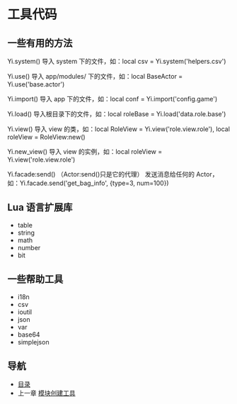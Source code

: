 # 工具代码

## 一些有用的方法

Yi.system()
	导入 system 下的文件，如：local csv = Yi.system('helpers.csv')

Yi.use()
	导入 app/modules/ 下的文件，如：local BaseActor = Yi.use('base.actor')

Yi.import()
	导入 app 下的文件，如：local conf = Yi.import('config.game')

Yi.load()
	导入根目录下的文件，如：local roleBase = Yi.load('data.role.base')

Yi.view()
	导入 view 的类，如：local RoleView = Yi.view('role.view.role'), local roleView = RoleView:new()

Yi.new_view()
	导入 view 的实例，如：local roleView = Yi.view('role.view.role')

Yi.facade:send() （Actor:send()只是它的代理）
	发送消息给任何的 Actor，如：Yi.facade.send('get_bag_info', {type=3, num=100})

## Lua 语言扩展库

- table
- string
- math
- number
- bit

## 一些帮助工具

- i18n
- csv
- ioutil
- json
- var
- base64
- simplejson

## 导航
- [目录](00.md)
- 上一章 [模块创建工具](04.md)